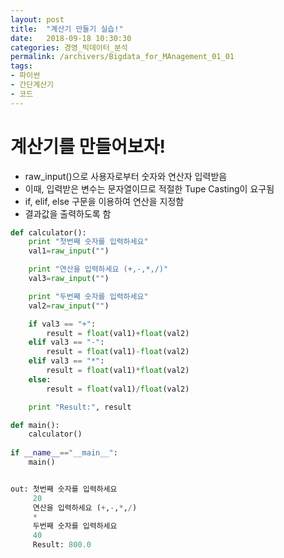 ```yaml
---
layout: post
title:  "계산기 만들기 실습!"
date:   2018-09-18 10:30:30
categories: 경영_빅데이터_분석
permalink: /archivers/Bigdata_for_MAnagement_01_01
tags:
- 파이썬
- 간단계산기
- 코드
---
```


# 계산기를 만들어보자!
       
   - raw_input()으로 사용자로부터 숫자와 연산자 입력받음
   - 이때, 입력받은 변수는 문자열이므로 적절한 Tupe Casting이 요구됨
   - if, elif, else 구문을 이용하여 연산을 지정함
   - 결과값을 출력하도록 함

```python
def calculator():
    print "첫번째 숫자를 입력하세요"
    val1=raw_input("")

    print "연산을 입력하세요 (+,-,*,/)"
    val3=raw_input("")

    print "두번째 숫자를 입력하세요"
    val2=raw_input("")

    if val3 == "+":
        result = float(val1)+float(val2)
    elif val3 == "-":
        result = float(val1)-float(val2)
    elif val3 == "*":
        result = float(val1)*float(val2)
    else:
        result = float(val1)/float(val2)

    print "Result:", result

def main():
    calculator()
    
if __name__=="__main__":
    main()


out: 첫번째 숫자를 입력하세요
     20
     연산을 입력하세요 (+,-,*,/)
     *
     두번째 숫자를 입력하세요
     40
     Result: 800.0
```